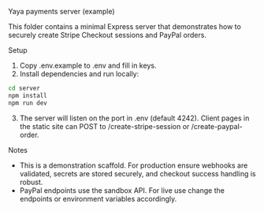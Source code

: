 Yaya payments server (example)

This folder contains a minimal Express server that demonstrates how to securely create Stripe Checkout sessions and PayPal orders.

Setup
1. Copy .env.example to .env and fill in keys.
2. Install dependencies and run locally:

```bash
cd server
npm install
npm run dev
```

3. The server will listen on the port in .env (default 4242). Client pages in the static site can POST to /create-stripe-session or /create-paypal-order.

Notes
- This is a demonstration scaffold. For production ensure webhooks are validated, secrets are stored securely, and checkout success handling is robust.
- PayPal endpoints use the sandbox API. For live use change the endpoints or environment variables accordingly.
